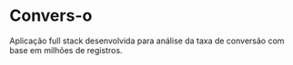 # Convers-o
 Aplicação full stack desenvolvida para análise da taxa de conversão com base em milhões de registros.

